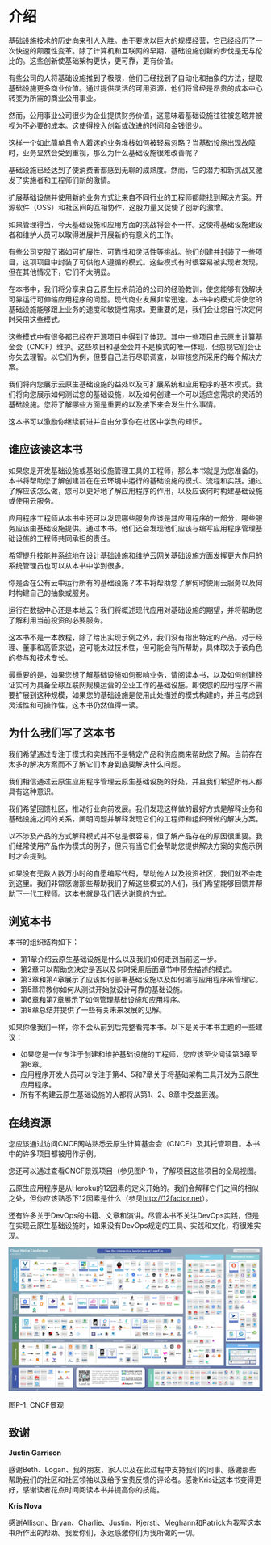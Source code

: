 # 介绍

基础设施技术的历史向来引人入胜。由于要求以巨大的规模经营，它已经经历了一次快速的颠覆性变革。除了计算机和互联网的早期，基础设施创新的步伐是无与伦比的。这些创新使基础架构更快，更可靠，更有价值。

有些公司的人将基础设施推到了极限，他们已经找到了自动化和抽象的方法，提取基础设施更多商业价值。通过提供灵活的可用资源，他们将曾经是昂贵的成本中心转变为所需的商业公用事业。

然而，公用事业公司很少为企业提供财务价值，这意味着基础设施往往被忽略并被视为不必要的成本。这使得投入创新或改进的时间和金钱很少。

这样一个如此简单且令人着迷的业务堆栈如何被轻易忽略？当基础设施出现故障时，业务显然会受到重视，那么为什么基础设施很难改善呢？

基础设施已经达到了使消费者都感到无聊的成熟度。然而，它的潜力和新挑战又激发了实施者和工程师们新的激情。

扩展基础设施并使用新的业务方式让来自不同行业的工程师都能找到解决方案。开源软件（OSS）和社区间的互相协作，这股力量又促使了创新的激增。

如果管理得当，今天基础设施和应用方面的挑战将会不一样。这使得基础设施建设者和维护人员可以取得进展并开展新的有意义的工作。

有些公司克服了诸如可扩展性、可靠性和灵活性等挑战。他们创建并封装了一些项目，这项项目中封装了可供他人遵循的模式。这些模式有时很容易被实现者发现，但在其他情况下，它们不太明显。

在本书中，我们将分享来自云原生技术前沿的公司的经验教训，使您能够有效解决可靠运行可伸缩应用程序的问题。现代商业发展非常迅速。本书中的模式将使您的基础设施能够跟上业务的速度和敏捷性需求。更重要的是，我们会让您自行决定何时采用这些模式。

这些模式中有很多都已经在开源项目中得到了体现。其中一些项目由云原生计算基金会（CNCF）维护。这些项目和基金会并不是模式的唯一体现，但忽视它们会让你失去理智。以它们为例，但要自己进行尽职调查，以审核您所采用的每个解决方案。

我们将向您展示云原生基础设施的益处以及可扩展系统和应用程序的基本模式。我们将向您展示如何测试您的基础设施，以及如何创建一个可以适应您需求的灵活的基础设施。您将了解哪些方面是重要的以及接下来会发生什么事情。

这本书可以激励你继续前进并自由分享你在社区中学到的知识。

## 谁应该读这本书

如果您是开发基础设施或基础设施管理工具的工程师，那么本书就是为您准备的。本书将帮助您了解创建旨在在云环境中运行的基础设施的模式、流程和实践。通过了解应该怎么做，您可以更好地了解应用程序的作用，以及应该何时构建基础设施或使用云服务。

应用程序工程师从本书中还可以发现哪些服务应该是其应用程序的一部分，哪些服务应该由基础设施提供。通过本书，他们还会发现他们应该与编写应用程序管理基础设施的工程师共同承担的责任。

希望提升技能并系统地在设计基础设施和维护云网关基础设施方面发挥更大作用的系统管理员也可以从本书中学到很多。

你是否在公有云中运行所有的基础设施？本书将帮助您了解何时使用云服务以及何时构建自己的抽象或服务。

运行在数据中心还是本地云？我们将概述现代应用对基础设施的期望，并将帮助您了解利用当前投资的必要服务。

这本书不是一本教程，除了给出实现示例之外，我们没有指出特定的产品。对于经理、董事和高管来说，这可能太过技术性，但可能会有所帮助，具体取决于该角色的参与和技术专长。

最重要的是，如果您想了解基础设施如何影响业务，请阅读本书，以及如何创建经证实可为具备全球互联网规模运营的企业工作的基础设施。即使您的应用程序不需要扩展到这种规模，如果您的基础设施是使用此处描述的模式构建的，并且考虑到灵活性和可操作性，这本书仍然值得一读。

## 为什么我们写了这本书

我们希望通过专注于模式和实践而不是特定产品和供应商来帮助您了解。当前存在太多的解决方案而不了解它们本身到底要解决什么问题。

我们相信通过云原生应用程序管理云原生基础设施的好处，并且我们希望所有人都具有这种意识。

我们希望回馈社区，推动行业向前发展。我们发现这样做的最好方式是解释业务和基础设施之间的关系，阐明问题并解释发现它们的工程师和组织所做的解决方案。

以不涉及产品的方式解释模式并不总是很容易，但了解产品存在的原因很重要。我们经常使用产品作为模式的例子，但只有当它们会帮助您提供解决方案的实施示例时才会提到。

如果没有无数人数万小时的自愿编写代码，帮助他人以及投资社区，我们就不会走到这里。我们非常感谢那些帮助我们了解这些模式的人们，我们希望能够回馈并帮助下一代工程师。这本书就是我们表达谢意的方式。

## 浏览本书

本书的组织结构如下：

 - 第1章介绍云原生基础设施是什么以及我们如何走到当前这一步。
 - 第2章可以帮助您决定是否以及何时采用后面章节中预先描述的模式。
 - 第3章和第4章展示了应该如何部署基础设施以及如何编写应用程序来管理它。
 - 第5章将教你如何从测试开始就设计可靠的基础设施。
 - 第6章和第7章展示了如何管理基础设施和应用程序。
 - 第8章总结并提供了一些有关未来发展的见解。

如果你像我们一样，你不会从前到后完整看完本书。以下是关于本书主题的一些建议：
 - 如果您是一位专注于创建和维护基础设施的工程师，您应该至少阅读第3章至第6章。
 - 应用程序开发人员可以专注于第4、5和7章关于将基础架构工具开发为云原生应用程序。
 - 所有不构建云原生基础设施的人都将从第1、2、8章中受益匪浅。

## 在线资源

您应该通过访问CNCF网站熟悉云原生计算基金会（CNCF）及其托管项目。本书中的许多项目都被用作示例。

您还可以通过查看CNCF景观项目（参见图P-1），了解项目这些项目的全局视图。

云原生应用程序是从Heroku的12因素的定义开始的。我们会解释它们之间的相似之处，但你应该熟悉下12因素是什么（参见<http://12factor.net>）。

还有许多关于DevOps的书籍、文章和演讲。尽管本书不关注DevOps实践，但是在实现云原生基础设施时，如果没有DevOps规定的工具、实践和文化，将很难实现。

![Cloud Native Landscape](https://raw.githubusercontent.com/cncf/landscape/master/landscape/CloudNativeLandscape_latest.png)

图P-1. CNCF景观

## 致谢

**Justin Garrison**

感谢Beth、Logan、我的朋友、家人以及在此过程中支持我们的同事。感谢那些帮助我们的社区和社区领袖以及给予宝贵反馈的评论者。感谢Kris让这本书变得更好，感谢读者花点时间阅读本书并提高你的技能。

**Kris Nova**

感谢Allison、Bryan、Charlie、Justin、Kjersti、Meghann和Patrick为我写这本书所作出的帮助。我爱你们，永远感激你们为我所做的一切。